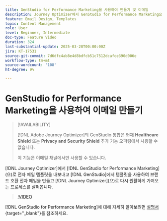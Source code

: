 ```yaml
---
title: GenStudio for Performance Marketing을 사용하여 만들기 및 이메일
description: Journey Optimizer에서 GenStudio for Performance Marketing으로 이메일 템플릿을 내보내고 GenStudio에서 템플릿을 사용하여 브랜드 준수 이메일을 만들고 이를 다시 Journey Optimizer으로 원활하게 가져오는 프로세스를 살펴봅니다.
feature: Email Design, Templates
topic: Content Management
role: User
level: Beginner, Intermediate
doc-type: Feature Video
duration: 324
last-substantial-update: 2025-03-28T00:00:00Z
jira: KT-17531
source-git-commit: 7d6dfc4ab8e4d8bdfcb51c7512dcafce390d006e
workflow-type: tm+mt
source-wordcount: '108'
ht-degree: 9%

---
```



# GenStudio for Performance Marketing을 사용하여 이메일 만들기

>[!AVAILABILITY]
>
>[!DNL Adobe Journey Optimizer]의 GenStudio 통합은 현재 **Healthcare Shield** 또는 **Privacy and Security Shield** 추가 기능 오퍼링에서 사용할 수 없습니다.
>
>이 기능은 이메일 채널에서만 사용할 수 있습니다.

[!DNL Journey Optimizer]에서 [!DNL GenStudio for Performance Marketing]&#x200B;(으)로 전자 메일 템플릿을 내보내고 [!DNL GenStudio]에서 템플릿을 사용하여 브랜드 호환 전자 메일을 만들고 [!DNL Journey Optimizer]&#x200B;(으)로 다시 원활하게 가져오는 프로세스를 살펴봅니다.

>[!VIDEO](https://video.tv.adobe.com/v/3456038/?learn=on&enablevpops)

[!DNL GenStudio for Performance Marketing]에 대해 자세히 알아보려면 [설명서](https://experienceleague.adobe.com/ko/docs/genstudio-for-performance-marketing/user-guide/home){target="_blank"}를 참조하세요.
